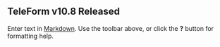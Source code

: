 ## TeleForm v10.8 Released

Enter text in [Markdown](http://daringfireball.net/projects/markdown/). Use the toolbar above, or click the **?** button for formatting help.
